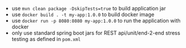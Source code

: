 - use `mvn clean package -DskipTests=true` to build application jar
- use `docker build . -t my-app:1.0.0` to build docker image
- use `docker run -p 8080:8080 my-app:1.0.0` to run the application with docker
- only use standard spring boot jars for REST api/unit/end-2-end stress testing as defined in `pom.xml`
